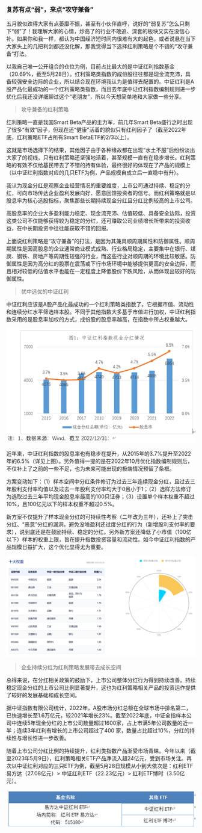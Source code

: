 ### 复苏有点“弱”，来点“攻守兼备”

五月貌似跌得大家有点萎靡不振，甚至有小伙伴直呼，说好的“弱复苏”怎么只剩下“弱”了！我理解大家的心情，炒高了的行业不敢追、深套的板块又实在没信心补。如果你和我一样，都认为中国经济短时间内很难有大的起色，或者说悬在当下大家头上的几把利剑都还没化解，那我觉得当下选择红利策略是个不错的“攻守兼备”打法。

以我自己唯一公开组合的仓位为例，目前占比最大的是中证红利指数基金（20.69%，截至5月28日）。红利策略类指数的成份股往往都是现金流充沛，具备较强安全边际的企业，所以结合现在环境我认为是值得去配置的。中证红利是A股产品化最成功的一个红利策略类指数，而且去年底中证红利指数编制规则进一步优化后我还没详细聊过这个“老朋友”，所以今天想简单地和大家做一些分享。

> 攻守兼备的红利策略

红利策略一直是我国Smart Beta产品的主力军，前几年Smart Beta盛行之时出现了很多“有效”因子，但现在还“健康”活着的貌似只有红利因子了（截至2022年底，红利策略ETF占所有Smart BetaETF的2/3以上）。

这就是市场选择下的结果，其他因子由于各种缘故都在出现“水土不服”后纷纷淡出大家了的视线，只有红利策略还坚强地活着，甚至规模一直有在稳步增长。红利策略的有效不仅给基民带去了不错的持有体验，最终很好的体现在了产品的规模上（以中证红利指数对应的几只ETF为例，产品规模自成立后一直稳中有升）。

我认为现金分红是观察企业经营情况的重要维度，上市公司通过持续、稳定的分红，可向市场传达企业盈利发展向好、愿意回馈投资者的信号。而红利策略就是以股息率为核心选股指标，聚焦那些长期持续现金分红且分红比例较高的上市公司。

高股息率的企业大多盈利能力稳定、现金流充沛、估值较低、具备安全边际，投资这类公司不仅能够获得较为稳定的分红，还可赚取公司业绩增长所带来的投资收益，在中长期投资中往往能获取不错的回报。

上面说红利策略是“攻守兼备”的打法，是因为其兼具顺周期属性和防御属性。顺周期属性是因高股息的企业通常商业模式成熟、行业格局稳定，主要集中在银行、煤炭、钢铁、房地产等周期性较强的行业，而这些行业对顺周期的环境比较敏感。防御属性是因为高分红的股票在震荡或下行市场环境中能够提供更高的安全边际，而且相对较低的估值水平也能在一定程度上降低股价下跌风险，从而体现出较好的防御属性。

> 优中选优的中证红利

中证红利应该是A股产品化最成功的一个红利策略类指数了，它根据市值、流动性和连续分红水平筛选样本股。不同于其他指数大多基于市值进行加权，中证红利指数采用的是股息率加权的方式，成份股的股息率越高，在指数中所占权重越大。

![股息率](../img/yfd-zzhl-2-1.png)

近年来，中证红利指数的股息率也有稳步在提升，从2015年的3.7%提升至2022年的6.5%（详见上图）。另外值得一提的是在2022年10月优化指数编制规则后，不仅补上了之前的一些不足，也为未来可能出现的极端情况预留了条框。

方案变动如下：（1）样本空间中分红条件修订为过去三年连续现金分红，且过去三年股利支付率均值以及过去一年股利支付率均大于0且小于1；（2）选样方法修订为选取过去三年平均现金股息率最高的100只证券；（3）设置单个样本权重不超过10%，且100亿元以下的样本权重不超过0.5%。

新方案不仅提升了样本现金分红的可持续性考察（二年改为三年），还补上了突击分红、“恶意”分红的漏洞，避免没啥盈利还过度分红的行为（新增股利支付率的要求），说到底还是在鼓励持续、稳定的分红。另外新方案还降低了小市值（100亿以下）样本的权重上限，旨在提升指数投资容量和流动性。如今中证红利指数的产品规模日益扩大，这个优化显得尤为重要。

 ![权重](../img/yfd-zzhl-2-2.png)

> 企业持续分红为红利策略发展带去成长空间

总得来说，在分红相关政策的鼓励下，上市公司整体分红行为得到持续改善。持续稳定现金分红的上市公司比例显著提升，这也为红利策略相关产品的投资运作提供了较好的发展基础和成长空间。

据中证指数有限公司统计，2022年，A股市场分红总额在全球市场中排名第二，已快速增长至1.6万亿元，较2021年增长23%。截至2022年底，中证全指样本公司中连续5年现金分红的上市公司数量超过1600家，占上市满5年公司数量的近一半；连续3年红利有增长的上市公司超过了400 家，数量占比超过10%，分红的持续性与增长性进一步改善。

随着上市公司分红比例的持续提升，红利类指数产品渐受市场青睐。今年以来（截至2023年5月9日），红利策略相关ETF产品净流入超24亿元，受到市场关注。再次以中证红利对应的三只ETF为例，截至5月28日规模从小到大依次是：红利ETF易方达（27.08亿元）> 中证红利ETF（22.23亿元）> 红利ETF博时（3.50亿元）。
 
![产品](../img/yfd-zzhl-2-3.png)